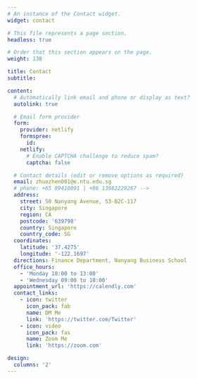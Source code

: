 ```yaml
---
# An instance of the Contact widget.
widget: contact

# This file represents a page section.
headless: true

# Order that this section appears on the page.
weight: 130

title: Contact
subtitle:

content:
  # Automatically link email and phone or display as text?
  autolink: true

  # Email form provider
  form:
    provider: netlify
    formspree:
      id:
    netlify:
      # Enable CAPTCHA challenge to reduce spam?
      captcha: false

  # Contact details (edit or remove options as required)
  email: zhuozhen001@e.ntu.edu.sg
  # phone: +65 89410891 | +86 13982229267 -->
  address:
    street: 50 Nanyang Avenue, S3-B2C-117
    city: Singapore
    region: CA
    postcode: '639798'
    country: Singapore
    country_code: SG
  coordinates:
    latitude: '37.4275'
    longitude: '-122.1697'
  directions: Finance Department, Nanyang Business School
  office_hours:
    - 'Monday 10:00 to 13:00'
    - 'Wednesday 09:00 to 10:00'
  appointment_url: 'https://calendly.com'
  contact_links:
    - icon: twitter
      icon_pack: fab
      name: DM Me
      link: 'https://twitter.com/Twitter'
    - icon: video
      icon_pack: fas
      name: Zoom Me
      link: 'https://zoom.com'

design:
  columns: '2'
---
```

